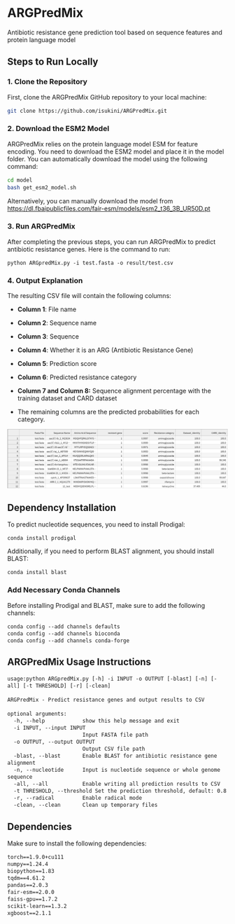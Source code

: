 
# ARGPredMix
Antibiotic resistance gene prediction tool based on sequence features and protein language model


## Steps to Run Locally
### 1. Clone the Repository
First, clone the ARGPredMix GitHub repository to your local machine:
```bash
git clone https://github.com/isukini/ARGPredMix.git
```
### 2. Download the ESM2 Model
ARGPredMix relies on the protein language model ESM for feature encoding. You need to download the ESM2 model and place it in the model folder. You can automatically download the model using the following command:
```bash
cd model 
bash get_esm2_model.sh
```
Alternatively, you can manually download the model from
https://dl.fbaipublicfiles.com/fair-esm/models/esm2_t36_3B_UR50D.pt

### 3. Run ARGPredMix
After completing the previous steps, you can run ARGPredMix to predict antibiotic resistance genes. Here is the command to run:
```
python ARGpredMix.py -i test.fasta -o result/test.csv
```
### 4. Output Explanation

The resulting CSV file will contain the following columns:

- **Column 1**: File name

- **Column 2**: Sequence name

- **Column 3**: Sequence

- **Column 4**: Whether it is an ARG (Antibiotic Resistance Gene)

- **Column 5**: Prediction score

- **Column 6**: Predicted resistance category

- **Column 7 and Column 8:** Sequence alignment percentage with the training dataset and CARD dataset

- The remaining columns are the predicted probabilities for each category.

![Test Result](https://raw.githubusercontent.com/isukini/ARGPredMix/main/result/pic/testresult.png)
## Dependency Installation
To predict nucleotide sequences, you need to install Prodigal:
```
conda install prodigal
```
Additionally, if you need to perform BLAST alignment, you should install BLAST:
```
conda install blast
```
### Add Necessary Conda Channels
Before installing Prodigal and BLAST, make sure to add the following channels:
```
conda config --add channels defaults
conda config --add channels bioconda
conda config --add channels conda-forge
```

## ARGPredMix Usage Instructions
```
usage:python ARGpredMix.py [-h] -i INPUT -o OUTPUT [-blast] [-n] [-all] [-t THRESHOLD] [-r] [-clean]

ARGPredMix - Predict resistance genes and output results to CSV

optional arguments:
  -h, --help            show this help message and exit
  -i INPUT, --input INPUT
                        Input FASTA file path
  -o OUTPUT, --output OUTPUT
                        Output CSV file path
  -blast, --blast       Enable BLAST for antibiotic resistance gene alignment
  -n, --nucleotide      Input is nucleotide sequence or whole genome sequence
  -all, --all           Enable writing all prediction results to CSV
  -t THRESHOLD, --threshold Set the prediction threshold, default: 0.8
  -r, --radical         Enable radical mode
  -clean, --clean       Clean up temporary files

```
##  Dependencies
Make sure to install the following dependencies:
```
torch==1.9.0+cu111
numpy==1.24.4
biopython==1.83
tqdm==4.61.2
pandas==2.0.3
fair-esm==2.0.0
faiss-gpu==1.7.2
scikit-learn==1.3.2
xgboost==2.1.1
```

